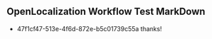 ## OpenLocalization Workflow Test MarkDown
* 47f1cf47-513e-4f6d-872e-b5c01739c55a thanks!

<!--HONumber=Aug16_HO5-->


